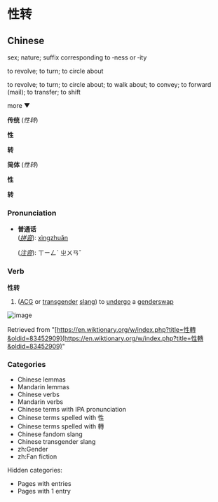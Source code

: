 # 性转

## Chinese

sex; nature; suffix corresponding to ‑ness or ‑ity

to revolve; to turn; to circle about

to revolve; to turn; to circle about; to walk about; to convey; to forward (mail); to transfer; to shift

more ▼ 

**传统** (*性转*)

**性** 

**转** 

**简体** (*性转*)

**性** 

**转** 

### Pronunciation

-   **普通话**  
    (_[拼音](https://en.wikipedia.org/wiki/Pinyin "w:Pinyin")_): [xìngzhuǎn](https://en.wiktionary.org/w/index.php?title=x%C3%ACngzhu%C7%8En&action=edit&redlink=1 "xìngzhuǎn (page does not exist)")
    
    (_[注音](https://en.wikipedia.org/wiki/Zhuyin "w:Zhuyin")_): ㄒㄧㄥˋ ㄓㄨㄢˇ

### Verb

**性转**

1.  ([ACG](https://en.wiktionary.org/wiki/ACG#English "ACG") or [transgender](https://en.wiktionary.org/wiki/transgender#English "transgender") [slang](https://en.wiktionary.org/wiki/slang#English "slang")) to [undergo](https://en.wiktionary.org/wiki/undergo#English "undergo") a [genderswap](https://en.wiktionary.org/wiki/genderswap#English "genderswap")

![image](https://login.wikimedia.org/wiki/Special:CentralAutoLogin/start?useformat=desktop&type=1x1&usesul3=0)

Retrieved from "[https://en.wiktionary.org/w/index.php?title=性轉&oldid=83452909](https://en.wiktionary.org/w/index.php?title=性轉&oldid=83452909)"

### Categories

-   Chinese lemmas
-   Mandarin lemmas
-   Chinese verbs
-   Mandarin verbs
-   Chinese terms with IPA pronunciation
-   Chinese terms spelled with 性
-   Chinese terms spelled with 轉
-   Chinese fandom slang
-   Chinese transgender slang
-   zh:Gender
-   zh:Fan fiction

Hidden categories:

-   Pages with entries
-   Pages with 1 entry